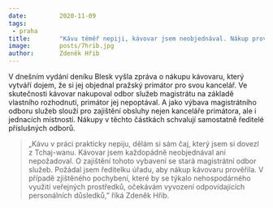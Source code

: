 ```yaml
---
date:         2020-11-09
tags:         
 - praha
title:        "Kávu téměř nepiji, kávovar jsem neobjednával. Nákup prověřuji, říká Zdeněk Hřib"
image: 	      posts/7hrib.jpg
author:       Zdeněk Hřib
---
```


V dnešním vydání deníku Blesk vyšla zpráva o nákupu kávovaru, který vytváří dojem, že si jej objednal pražský primátor pro svou kancelář. Ve skutečnosti kávovar nakupoval odbor služeb magistrátu na základě vlastního rozhodnutí, primátor jej nepoptával. A jako výbava magistrátního odboru služeb slouží pro zajištění obsluhy nejen kanceláře primátora, ale i jednacích místností. Nákupy v těchto částkách schvalují samostatně ředitelé příslušných odborů. 

> „Kávu v práci prakticky nepiju, dělám si sám čaj, který jsem si dovezl z Tchaj-wanu. Kávovar jsem každopádně neobjednával ani nepožadoval. O zajištění tohoto vybavení se stará magistrátní odbor služeb. Požádal jsem ředitelku úřadu, aby nákup kávovaru prověřila. V případě zjištěného pochybení, které by se týkalo nehospodárného využití veřejných prostředků, očekávám vyvození odpovídajících personálních důsledků,” říká Zdeněk Hřib. 
